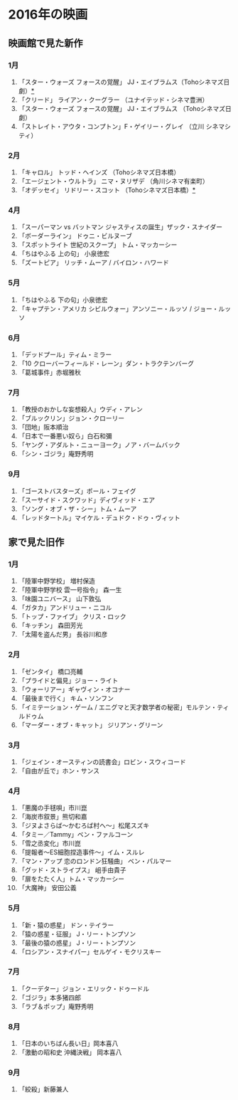 # 2016年の映画

## 映画館で見た新作

### 1月

1. 「スター・ウォーズ フォースの覚醒」 JJ・エイブラムス（Tohoシネマズ日劇）[*](http://dump.isbsh.asia/post/137815160683)
2. 「クリード」 ライアン・クーグラー （ユナイテッド・シネマ豊洲）
3. 「スター・ウォーズ フォースの覚醒」  JJ・エイブラムス （Tohoシネマズ日劇）
4. 「ストレイト・アウタ・コンプトン」F・ゲイリー・グレイ （立川 シネマシティ）

### 2月

1. 「キャロル」 トッド・ヘインズ （Tohoシネマズ日本橋）
2. 「エージェント・ウルトラ」 ニマ・ヌリザデ （角川シネマ有楽町）
3. 「オデッセイ」 リドリー・スコット （Tohoシネマズ日本橋）[*](http://dump.isbsh.asia/post/140269862958)


### 4月

1. 「スーパーマン vs バットマン ジャスティスの誕生」ザック・スナイダー
2. 「ボーダーライン」 ドゥニ・ビルヌーブ
3. 「スポットライト 世紀のスクープ」 トム・マッカーシー
4. 「ちはやふる 上の句」 小泉徳宏
5. 「ズートピア」 リッチ・ムーア / バイロン・ハワード

### 5月
1. 「ちはやふる 下の句」小泉徳宏
2. 「キャプテン・アメリカ シビルウォー」アンソニー・ルッソ / ジョー・ルッソ

### 6月
1. 「デッドプール」ティム・ミラー
2. 「10 クローバーフィールド・レーン」ダン・トラクテンバーグ 
3. 「葛城事件」赤堀雅秋


### 7月

1. 「教授のおかしな妄想殺人」ウディ・アレン
2. 「ブルックリン」ジョン・クローリー
3. 「団地」阪本順治
4. 「日本で一番悪い奴ら」白石和彌
5. 「ヤング・アダルト・ニューヨーク」ノア・バームバック
6. 「シン・ゴジラ」庵野秀明


### 9月

1. 「ゴーストバスターズ」ポール・フェイグ
2. 「スーサイド・スクワッド」ディヴィッド・エア
3. 「ソング・オブ・ザ・シー」トム・ムーア
4. 「レッドタートル」マイケル・デュドク・ドゥ・ヴィット




## 家で見た旧作

### 1月

1. 「陸軍中野学校」  増村保造
2. 「陸軍中野学校 雲一号指令」 森一生
3. 「味園ユニバース」 山下敦弘
4. 「ガタカ」アンドリュー・ニコル
5. 「トップ・ファイブ」 クリス・ロック
6. 「キッチン」 森田芳光
7. 「太陽を盗んだ男」 長谷川和彦

### 2月

1. 「ゼンタイ」 橋口亮輔
2. 「プライドと偏見」ジョー・ライト
3. 「ウォーリアー」ギャヴィン・オコナー
4. 「最後まで行く」 キム・ソンフン
5. 「イミテーション・ゲーム / エニグマと天才数学者の秘密」モルテン・ティルドゥム
6. 「マーダー・オブ・キャット」 ジリアン・グリーン

### 3月

1. 「ジェイン・オースティンの読書会」ロビン・スウィコード
2. 「自由が丘で」ホン・サンス

### 4月

1. 「悪魔の手毬唄」市川崑
2. 「海炭市叙景」熊切和嘉
3. 「ジヌよさらば〜かむろば村へ〜」松尾スズキ
4. 「タミー／Tammy」ベン・ファルコーン
5. 「雪之丞変化」市川崑
6. 「提報者～ES細胞捏造事件～」イム・スルレ
7. 「マン・アップ 恋のロンドン狂騒曲」 ベン・パルマー
8. 「グッド・ストライプス」 岨手由貴子
9. 「扉をたたく人」トム・マッカーシー
10. 「大魔神」 安田公義

###  5月

1. 「新・猿の惑星」 ドン・テイラー
2. 「猿の惑星・征服」 J・リー・トンプソン
3. 「最後の猿の惑星」 J・リー・トンプソン
4. 「ロシアン・スナイパー」セルゲイ・モクリスキー

### 7月

1. 「クーデター」ジョン・エリック・ドゥードル
2. 「ゴジラ」本多猪四郎
3. 「ラブ＆ポップ」庵野秀明

### 8月

1. 「日本のいちばん長い日」岡本喜八
2. 「激動の昭和史 沖縄決戦」 岡本喜八

### 9月

1. 「絞殺」新藤兼人